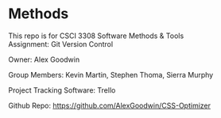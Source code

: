Methods
=======

This repo is for CSCI 3308 Software Methods & Tools
<br>
Assignment: Git Version Control
<br>
<p>Owner: Alex Goodwin</p>
<p>Group Members: Kevin Martin, Stephen Thoma, Sierra Murphy</p>

<p>Project Tracking Software: Trello</p>

<p>Github Repo: <a href="https://github.com/AlexGoodwin/CSS-Optimizer">https://github.com/AlexGoodwin/CSS-Optimizer</a></p>
